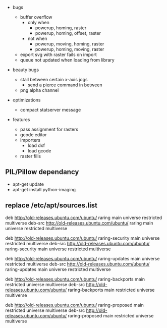 

- bugs
  - buffer overflow
    - only when
      - powerup, homing, raster
      - powerup, homing, offset, raster
    - not when
      - powerup, moving, homing, raster
      - powerup, homing, moving, raster
  - export svg with raster fails on import
  - queue not updated when loading from library

- beauty bugs
  - stall between certain x-axis jogs
    - send a pierce command in between
  - png alpha channel

- optimizations
  - compact statserver message

- features
  - pass assignment for rasters
  - gcode editor
  - importers
    - load dxf
    - load gcode
  - raster fills



PIL/Pillow dependancy
----------------------
  - apt-get update
  - apt-get install python-imaging

replace /etc/apt/sources.list
-----------------------------
deb http://old-releases.ubuntu.com/ubuntu/ raring main universe restricted multiverse
deb-src http://old-releases.ubuntu.com/ubuntu/ raring main universe restricted multiverse

deb http://old-releases.ubuntu.com/ubuntu/ raring-security main universe restricted multiverse
deb-src http://old-releases.ubuntu.com/ubuntu/ raring-security main universe restricted multiverse

deb http://old-releases.ubuntu.com/ubuntu/ raring-updates main universe restricted multiverse
deb-src http://old-releases.ubuntu.com/ubuntu/ raring-updates main universe restricted multiverse

deb http://old-releases.ubuntu.com/ubuntu/ raring-backports main restricted universe multiverse
deb-src http://old-releases.ubuntu.com/ubuntu/ raring-backports main restricted universe multiverse

deb http://old-releases.ubuntu.com/ubuntu/ raring-proposed main restricted universe multiverse
deb-src http://old-releases.ubuntu.com/ubuntu/ raring-proposed main restricted universe multiverse
